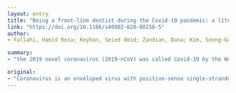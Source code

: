 ```yaml
---
layout: entry
title: "Being a front-line dentist during the Covid-19 pandemic: a literature review"
link: "https://doi.org/10.1186/s40902-020-00256-5"
author:
- Fallahi, Hamid Reza; Keyhan, Seied Omid; Zandian, Dana; Kim, Seong-Gon; Cheshmi, Behzad

summary:
- "the 2019 novel coronavirus (2019-nCoV) was called Covid-19 by the World Health Organization in February 2020. Face-to-face communication and consistent exposure to body fluids such as blood and saliva predispose dental care workers at serious risk. The disease caused by the virus was called covid-19. Dental practice can be a potential risk for dental staff, and there is a high risk of cross-infection."

original:
- "Coronavirus is an enveloped virus with positive-sense single-stranded RNA. Coronavirus infection in humans mainly affects the upper respiratory tract and to a lesser extent the gastrointestinal tract. Clinical symptoms of coronavirus infections can range from relatively mild (similar to the common cold) to severe (bronchitis, pneumonia, and renal involvement). The disease caused by the 2019 novel coronavirus (2019-nCoV) was called Covid-19 by the World Health Organization in February 2020. Face-to-face communication and consistent exposure to body fluids such as blood and saliva predispose dental care workers at serious risk for 2019-nCoV infection. As demonstrated by the recent coronavirus outbreak, information is not enough. During dental practice, blood and saliva can be scattered. Accordingly, dental practice can be a potential risk for dental staff, and there is a high risk of cross-infection. This article addresses all information collected to date on the virus, in accordance with the guidelines of international health care institutions, and provides a comprehensive protocol for managing possible exposure to patients or those suspected of having coronavirus."
---
```


